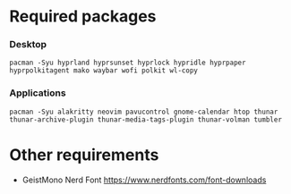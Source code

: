# Required packages

### Desktop
```
pacman -Syu hyprland hyprsunset hyprlock hypridle hyprpaper hyprpolkitagent mako waybar wofi polkit wl-copy
```

### Applications
```
pacman -Syu alakritty neovim pavucontrol gnome-calendar htop thunar thunar-archive-plugin thunar-media-tags-plugin thunar-volman tumbler
```

# Other requirements

- GeistMono Nerd Font https://www.nerdfonts.com/font-downloads
